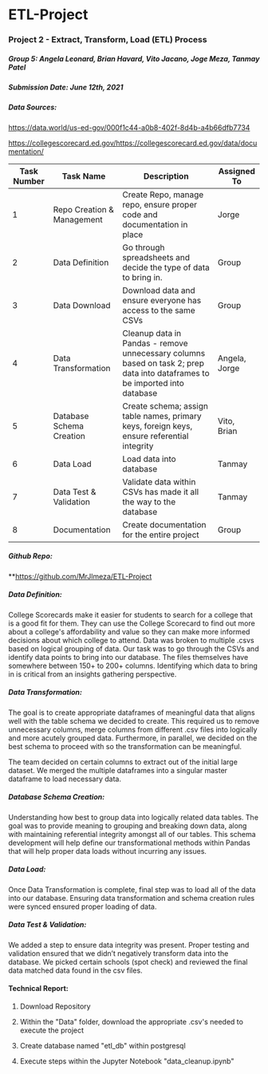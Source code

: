 # ETL-Project

### **Project 2 - Extract, Transform, Load (ETL) Process**

##### Group 5: Angela Leonard, Brian Havard, Vito Jacano, Joge Meza, Tanmay Patel
##### Submission Date: June 12th, 2021



##### **Data Sources:**

https://data.world/us-ed-gov/000f1c44-a0b8-402f-8d4b-a4b66dfb7734

https://collegescorecard.ed.gov/https://collegescorecard.ed.gov/data/documentation/



| **Task Number** | **Task Name**              | **Description**                                              | Assigned To   |
| --------------- | -------------------------- | ------------------------------------------------------------ | ------------- |
| 1               | Repo Creation & Management | Create Repo, manage repo, ensure proper code and documentation in place | Jorge         |
| 2               | Data Definition            | Go through spreadsheets and decide the type of data to bring in. | Group         |
| 3               | Data Download              | Download data and ensure everyone has access to the same CSVs | Group         |
| 4               | Data Transformation        | Cleanup data in Pandas - remove unnecessary columns based on task 2; prep data into dataframes to be imported into database | Angela, Jorge |
| 5               | Database Schema Creation   | Create schema; assign table names, primary keys, foreign keys, ensure referential integrity | Vito, Brian   |
| 6               | Data Load                  | Load data into database                                      | Tanmay        |
| 7               | Data Test & Validation     | Validate data within CSVs has made it all the way to the database | Tanmay        |
| 8               | Documentation              | Create documentation for the entire project                  | Group         |

##### Github Repo:

**https://github.com/MrJlmeza/ETL-Project

##### Data Definition:

College Scorecards make it easier for students to search for a college that is a good fit for them. They can use the College Scorecard to find out more about a college's affordability and value so they can make more informed decisions about which college to attend.
Data was broken to multiple .csvs based on logical grouping of data. Our task was to go through the CSVs and identify data points to bring into our database. The files themselves have somewhere between 150+ to 200+ columns. Identifying which data to bring in is critical from an insights gathering perspective.

##### Data Transformation:

The goal is to create appropriate dataframes of meaningful data that aligns well with the table schema we decided to create. This required us to remove unnecessary columns, merge columns from different .csv files into logically and more acutely grouped data. Furthermore, in parallel, we decided on the best schema to proceed with so the transformation can be meaningful. 

The team decided on certain columns to extract out of the initial large dataset. We merged the multiple dataframes into a singular master dataframe to load necessary data.

##### Database Schema Creation:

Understanding how best to group data into logically related data tables. The goal was to provide meaning to grouping and breaking down data, along with maintaining referential integrity amongst all of our tables. This schema development will help define our transformational methods within Pandas that will help proper data loads without incurring any issues.

##### Data Load:

Once Data Transformation is complete, final step was to load all of the data into our database. Ensuring data transformation and schema creation rules were synced ensured proper loading of data. 



##### Data Test & Validation:

We added a step to ensure data integrity was present. Proper testing and validation ensured that we didn’t negatively transform data into the database. We picked certain schools (spot check) and reviewed the final data matched data found in the csv files. 

#### Technical Report:

1) Download Repository

2) Within the "Data" folder, download the appropriate .csv's needed to execute the project

3) Create database named "etl_db" within postgresql

4) Execute steps within the Jupyter Notebook "data_cleanup.ipynb"
